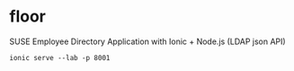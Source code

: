 # floor
SUSE Employee Directory Application with Ionic + Node.js (LDAP json API)


`ionic serve --lab -p 8001`

